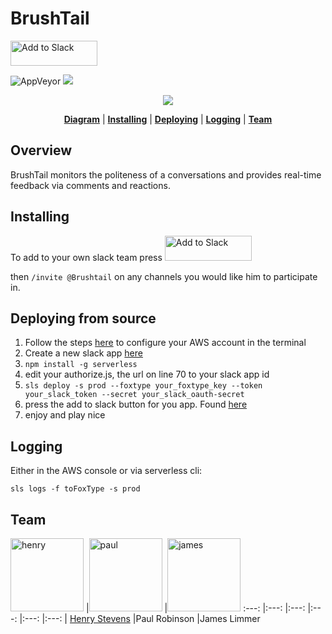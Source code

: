 # BrushTail
<a href="https://slack.com/oauth/authorize?scope=incoming-webhook,commands,bot,mpim:read,mpim:write,im:read,im:write,reactions:write,reactions:read,channels:history,channels:read&client_id=2437318132.73174124819"><img alt="Add to Slack" height="40" width="139" src="https://platform.slack-edge.com/img/add_to_slack.png" srcset="https://platform.slack-edge.com/img/add_to_slack.png 1x, https://platform.slack-edge.com/img/add_to_slack@2x.png 2x" /></a>

![AppVeyor](https://img.shields.io/badge/serverless%3F-yes-green.svg)
[![](https://img.shields.io/badge/awesome%3F-yes-red.svg)][vote]

[travis]: https://travis-ci.org/b4b4r07/dotfiles
[license]: ./doc/LICENSE-MIT.txt
[platform]: ./doc/OS_X.md
[vote]: https://voting-badge.herokuapp.com/vote?url=https://github.com/b4b4r07/dotfiles
[doc]: ./etc/README.md
[bitdeli]: https://bitdeli.com/free
[dotfiles]: http://b4b4r07.com/dotfiles
<p align="center">
<a name="top" href="http://www.nextfaze.com"><img src="https://drive.google.com/uc?export=view&id=0B449hyJ6tGcCN3VHTmlmSnkyNFk"></a>
</p>

<p align="center">
<b><a href="http://drive.google.com/uc?export=view&id=0B449hyJ6tGcCYXRUamRkTTd6Z2c">Diagram</a></b>
|
<b><a href="#installing">Installing</a></b>
|
<b><a href="#deploying">Deploying</a></b>
|
<b><a href="#logging">Logging</a></b>
|
<b><a href="#team">Team</a></b>
</p>

## Overview

BrushTail monitors the politeness of a conversations and provides real-time feedback via comments and reactions.

## Installing

To add to your own slack team press  <a href="https://slack.com/oauth/authorize?scope=incoming-webhook,commands,bot,mpim:read,mpim:write,im:read,im:write,reactions:write,reactions:read,channels:history,channels:read&client_id=2437318132.73174124819"><img alt="Add to Slack" height="40" width="139" src="https://platform.slack-edge.com/img/add_to_slack.png" srcset="https://platform.slack-edge.com/img/add_to_slack.png 1x, https://platform.slack-edge.com/img/add_to_slack@2x.png 2x" /></a>

then `/invite @Brushtail` on any channels you would like him to participate in.

## Deploying from source

1. Follow the steps [here](http://docs.aws.amazon.com/cli/latest/userguide/cli-chap-getting-started.html) to configure your AWS account in the terminal
2. Create a new slack app [here](https://api.slack.com/apps?new_app=1)
3. `npm install -g serverless`
4. edit your authorize.js, the url on line 70 to your slack app id
5. `sls deploy -s prod --foxtype your_foxtype_key --token your_slack_token --secret your_slack_oauth-secret`
6. press the add to slack button for you app. Found [here](https://api.slack.com/docs/slack-button)
7. enjoy and play nice
    
## Logging

Either in the AWS console or via serverless cli:

    sls logs -f toFoxType -s prod

## Team

[<img alt="henry" src="https://avatars3.githubusercontent.com/u/5061604?v=3&s=466" width="117">](https://github.com/henrystevens) |[<img alt="paul" src="https://pbs.twimg.com/profile_images/596420075818586112/2OL4JoPF.jpg" width="117">](https://www.google.com) |[<img alt="james" src="https://bitbucket-assetroot.s3.amazonaws.com/c/photos/2015/Jul/21/1981462265-5-sidewaiise-avatar.png" width="117">](https://www.google.com)
:---: |:---: |:---: |:---: |:---: |:---: |
[Henry Stevens](https://github.com/henrystevens) |Paul Robinson |James Limmer 

